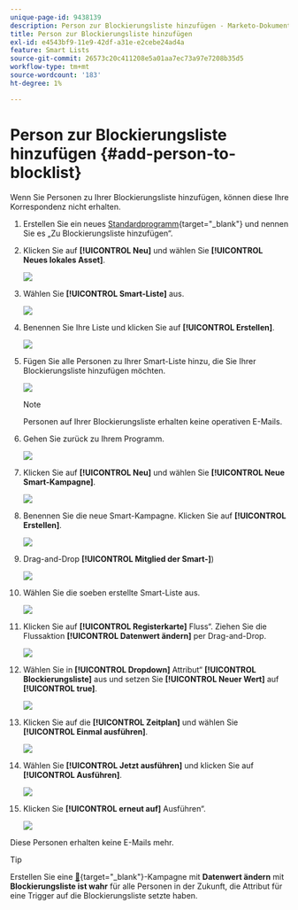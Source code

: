 ```yaml
---
unique-page-id: 9438139
description: Person zur Blockierungsliste hinzufügen - Marketo-Dokumente - Produktdokumentation
title: Person zur Blockierungsliste hinzufügen
exl-id: e4543bf9-11e9-42df-a31e-e2cebe24ad4a
feature: Smart Lists
source-git-commit: 26573c20c411208e5a01aa7ec73a97e7208b35d5
workflow-type: tm+mt
source-wordcount: '183'
ht-degree: 1%

---
```


# Person zur Blockierungsliste hinzufügen {#add-person-to-blocklist}

Wenn Sie Personen zu Ihrer Blockierungsliste hinzufügen, können diese Ihre Korrespondenz nicht erhalten.

1. Erstellen Sie ein neues [Standardprogramm](/help/marketo/product-docs/core-marketo-concepts/programs/creating-programs/create-a-program.md){target="_blank"} und nennen Sie es „Zu Blockierungsliste hinzufügen“.

1. Klicken Sie auf **[!UICONTROL Neu]** und wählen Sie **[!UICONTROL Neues lokales Asset]**.

   ![](assets/add-person-to-blocklist-1.png)

1. Wählen Sie **[!UICONTROL Smart-Liste]** aus.

   ![](assets/add-person-to-blocklist-2.png)

1. Benennen Sie Ihre Liste und klicken Sie auf **[!UICONTROL Erstellen]**.

   ![](assets/add-person-to-blocklist-3.png)

1. Fügen Sie alle Personen zu Ihrer Smart-Liste hinzu, die Sie Ihrer Blockierungsliste hinzufügen möchten.

   ![](assets/add-person-to-blocklist-4.png)

   >[!NOTE]
   >
   >Personen auf Ihrer Blockierungsliste erhalten keine operativen E-Mails.

1. Gehen Sie zurück zu Ihrem Programm.

   ![](assets/add-person-to-blocklist-5.png)

1. Klicken Sie auf **[!UICONTROL Neu]** und wählen Sie **[!UICONTROL Neue Smart-Kampagne]**.

   ![](assets/add-person-to-blocklist-6.png)

1. Benennen Sie die neue Smart-Kampagne. Klicken Sie auf **[!UICONTROL Erstellen]**.

   ![](assets/add-person-to-blocklist-7.png)

1. Drag-and-Drop **[!UICONTROL Mitglied der Smart-]**)

   ![](assets/add-person-to-blocklist-8.png)

1. Wählen Sie die soeben erstellte Smart-Liste aus.

   ![](assets/add-person-to-blocklist-9.png)

1. Klicken Sie auf **[!UICONTROL Registerkarte]** Fluss“. Ziehen Sie die Flussaktion **[!UICONTROL Datenwert ändern]** per Drag-and-Drop.

   ![](assets/add-person-to-blocklist-10.png)

1. Wählen Sie in **[!UICONTROL Dropdown]** Attribut“ **[!UICONTROL Blockierungsliste]** aus und setzen Sie **[!UICONTROL Neuer Wert]** auf **[!UICONTROL true]**.

   ![](assets/add-person-to-blocklist-11.png)

1. Klicken Sie auf die **[!UICONTROL Zeitplan]** und wählen Sie **[!UICONTROL Einmal ausführen]**.

   ![](assets/add-person-to-blocklist-12.png)

1. Wählen Sie **[!UICONTROL Jetzt ausführen]** und klicken Sie auf **[!UICONTROL Ausführen]**.

   ![](assets/add-person-to-blocklist-13.png)

1. Klicken Sie **[!UICONTROL erneut auf]** Ausführen“.

   ![](assets/add-person-to-blocklist-14.png)

Diese Personen erhalten keine E-Mails mehr.

>[!TIP]
>
>Erstellen Sie eine [&#128279;](/help/marketo/product-docs/core-marketo-concepts/smart-campaigns/creating-a-smart-campaign/create-a-new-smart-campaign.md){target="_blank"}-Kampagne mit **Datenwert ändern** mit **Blockierungsliste ist wahr** für alle Personen in der Zukunft, die Attribut für eine Trigger auf die Blockierungsliste setzte haben.
